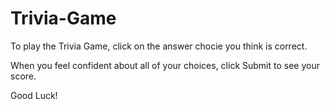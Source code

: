 # Trivia-Game

To play the Trivia Game, click on the answer chocie you think is correct.

When you feel confident about all of your choices, click Submit to see your score.

Good Luck!